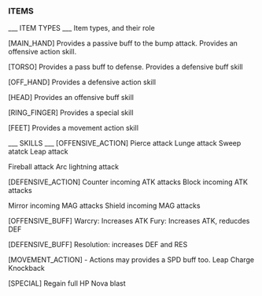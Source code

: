 ### ITEMS ###

___ ITEM TYPES ___
Item types, and their role

[MAIN_HAND]
Provides a passive buff to the bump attack.
Provides an offensive action skill.

[TORSO]
Provides a pass buff to defense.
Provides a defensive buff skill

[OFF_HAND]
Provides a defensive action skill

[HEAD]
Provides an offensive buff skill

[RING_FINGER]
Provides a special skill

[FEET]
Provides a movement action skill

___ SKILLS ___
[OFFENSIVE_ACTION]
Pierce attack
Lunge attack
Sweep atatck
Leap attack

Fireball attack
Arc lightning attack

[DEFENSIVE_ACTION]
Counter incoming ATK attacks
Block incoming ATK attacks

Mirror incoming MAG attacks
Shield incoming MAG attacks

[OFFENSIVE_BUFF]
Warcry: Increases ATK
Fury: Increases ATK, reducdes DEF

[DEFENSIVE_BUFF]
Resolution: increases DEF and RES

[MOVEMENT_ACTION] - Actions may provides a SPD buff too.
Leap
Charge
Knockback

[SPECIAL]
Regain full HP
Nova blast

